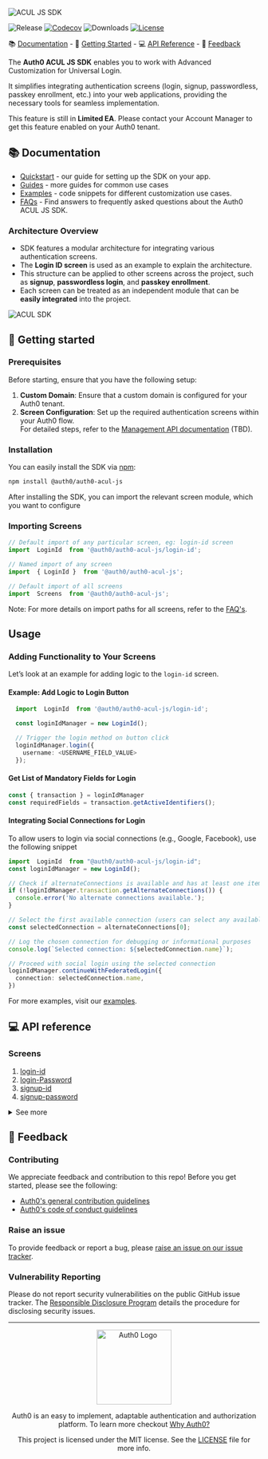 
![ACUL JS SDK](https://d1ywy7uwj7mp98.cloudfront.net/banner/auth0-acul-js%20banner.png)

![Release](https://img.shields.io/npm/v/auth0-acul-js)
[![Codecov](https://img.shields.io/codecov/c/github/auth0/auth0-acul-js)](https://codecov.io/gh/auth0/auth0-acul-js)
![Downloads](https://img.shields.io/npm/dw/auth0-acul-js)
[![License](https://img.shields.io/:license-mit-blue.svg?style=flat)](https://opensource.org/licenses/MIT)

📚 [Documentation](#documentation) - 🚀 [Getting Started](#getting-started) - 💻 [API Reference](#api-reference) - 💬 [Feedback](#feedback)

The **Auth0 ACUL JS SDK** enables you to work with Advanced Customization for Universal Login.

It simplifies integrating authentication screens (login, signup, passwordless, passkey enrollment, etc.) into your web applications, providing the necessary tools for seamless implementation.

This feature is still in **Limited EA**. Please contact your Account Manager to get this feature enabled on your Auth0 tenant.

## 📚 Documentation

- [Quickstart](https://auth0.com/docs/customize) - our guide for setting up the SDK on your app.
- [Guides](https://auth0.com/docs/customize) - more guides for common use cases
- [Examples](examples/) - code snippets for different customization use cases.
- [FAQs](FAQ.md) - Find answers to frequently asked questions about the Auth0 ACUL JS SDK.

### Architecture Overview

- SDK features a modular architecture for integrating various authentication screens.
- The **Login ID screen** is used as an example to explain the architecture.
- This structure can be applied to other screens across the project, such as **signup**, **passwordless login**, and **passkey enrollment**.
- Each screen can be treated as an independent module that can be **easily integrated** into the project.

![ACUL SDK](https://d1ywy7uwj7mp98.cloudfront.net/assets/ACUL-SDK-Architecture.png)




## 🚀 Getting started

### Prerequisites
Before starting, ensure that you have the following setup:

1. **Custom Domain**: Ensure that a custom domain is configured for your Auth0 tenant.
2. **Screen Configuration**: Set up the required authentication screens within your Auth0 flow.  
   For detailed steps, refer to the [Management API documentation](#) (TBD).

### Installation

You can easily install the SDK via [npm](https://npmjs.org):

```sh
npm install @auth0/auth0-acul-js
```


After installing the SDK, you can import the relevant screen module, which you want to configure

### Importing Screens

```js
// Default import of any particular screen, eg: login-id screen
import  LoginId  from '@auth0/auth0-acul-js/login-id'; 

// Named import of any screen
import  { LoginId }  from '@auth0/auth0-acul-js'; 

// Default import of all screens
import  Screens  from '@auth0/auth0-acul-js'; 

```
Note: For more details on import paths for all screens, refer to the [FAQ's](FAQ.md).

## Usage

### Adding Functionality to Your Screens

Let’s look at an example for adding logic to the `login-id` screen.

#### Example: Add Logic to Login Button
```typescript
  import  LoginId  from '@auth0/auth0-acul-js/login-id';

  const loginIdManager = new LoginId();

  // Trigger the login method on button click
  loginIdManager.login({
    username: <USERNAME_FIELD_VALUE>
  });
``` 

#### Get List of Mandatory Fields for Login
 ```typescript
 const { transaction } = loginIdManager
 const requiredFields = transaction.getActiveIdentifiers();
 ```

 #### Integrating Social Connections for Login
To allow users to login via social connections (e.g., Google, Facebook), use the following snippet

```typescript
import  LoginId  from "@auth0/auth0-acul-js/login-id";
const loginIdManager = new LoginId();

// Check if alternateConnections is available and has at least one item
if (!loginIdManager.transaction.getAlternateConnections()) {
  console.error('No alternate connections available.');
}

// Select the first available connection (users can select any available connection)
const selectedConnection = alternateConnections[0];

// Log the chosen connection for debugging or informational purposes
console.log(`Selected connection: ${selectedConnection.name}`);

// Proceed with social login using the selected connection
loginIdManager.continueWithFederatedLogin({
  connection: selectedConnection.name,
})
```
For more examples, visit our [examples](https://github.com/atko-cic/universal-login/blob/development/packages/auth0-acul-js/examples/login-id.md).



## 💻 API reference
### Screens

1. [login-id](https://d1ywy7uwj7mp98.cloudfront.net/docs/classes/Classes.LoginId.html)
2. [login-Password](https://d1ywy7uwj7mp98.cloudfront.net/docs/classes/Classes.LoginPassword.html)
3. [signup-id](https://d1ywy7uwj7mp98.cloudfront.net/docs/classes/Classes.SignupId.html)
4. [signup-password](https://d1ywy7uwj7mp98.cloudfront.net/docs/classes/Classes.SignupPassword.html)
<details>
  <summary>See more</summary>

  5. [login-passwordless-email-code](https://d1ywy7uwj7mp98.cloudfront.net/docs/classes/Classes.LoginPasswordlessEmailCode.html)
  6. [login-passwordless-sms-otp](https://d1ywy7uwj7mp98.cloudfront.net/docs/classes/Classes.LoginPasswordlessSmsOtp.html)
  7. [passkey-enrollment](https://d1ywy7uwj7mp98.cloudfront.net/docs/classes/Classes.PasskeyEnrollment.html)
  8. [passkey-enrollment-local](https://d1ywy7uwj7mp98.cloudfront.net/docs/classes/Classes.PasskeyEnrollmentLocal.html)
  9. [phone-identifier-enrollment](https://d1ywy7uwj7mp98.cloudfront.net/docs/classes/Classes.PhoneIdentifierEnrollment.html)
  10. [phone-identifier-challenge](https://d1ywy7uwj7mp98.cloudfront.net/docs/classes/Classes.PhoneIdentifierChallenge.html)
  11. [email-identifier-challenge](https://d1ywy7uwj7mp98.cloudfront.net/docs/classes/Classes.EmailIdentifierChallenge.html)
  12. [interstitial-captcha](https://d1ywy7uwj7mp98.cloudfront.net/docs/classes/Classes.InterstitialCaptcha.html)
</details>






## 💬 Feedback

### Contributing

We appreciate feedback and contribution to this repo! Before you get started, please see the following:

- [Auth0's general contribution guidelines](https://github.com/auth0/open-source-template/blob/master/GENERAL-CONTRIBUTING.md)
- [Auth0's code of conduct guidelines](https://github.com/auth0/open-source-template/blob/master/CODE-OF-CONDUCT.md)

### Raise an issue

To provide feedback or report a bug, please [raise an issue on our issue tracker](#TBD).

### Vulnerability Reporting

Please do not report security vulnerabilities on the public GitHub issue tracker. The [Responsible Disclosure Program](https://auth0.com/responsible-disclosure-policy) details the procedure for disclosing security issues.

---

<p align="center">
  <picture>
    <source media="(prefers-color-scheme: light)" srcset="https://cdn.auth0.com/website/sdks/logos/auth0_light_mode.png"   width="150">
    <source media="(prefers-color-scheme: dark)" srcset="https://cdn.auth0.com/website/sdks/logos/auth0_dark_mode.png" width="150">
    <img alt="Auth0 Logo" src="https://cdn.auth0.com/website/sdks/logos/auth0_light_mode.png" width="150">
  </picture>
</p>
<p align="center">Auth0 is an easy to implement, adaptable authentication and authorization platform. To learn more checkout <a href="https://auth0.com/why-auth0">Why Auth0?</a></p>
<p align="center">
This project is licensed under the MIT license. See the <a href="https://github.com/auth0/auth0.js/blob/master/LICENSE"> LICENSE</a> file for more info.</p>